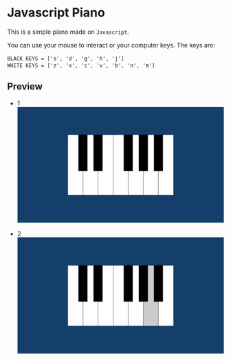 # Javascript Piano

This is a simple piano made on `Javascript`.

You can use your mouse to interact or your computer keys.
The keys are:

    BLACK KEYS = ['s', 'd', 'g', 'h', 'j']
    WHITE KEYS = ['z', 'x', 'c', 'v', 'b', 'n', 'm']

## Preview

- 1 <br>
    ![1.png](images/1.png)

- 2 <br>
    ![2.png](images/2.png)